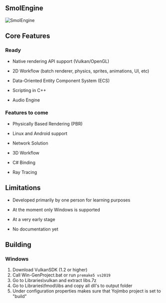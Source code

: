 ## SmolEngine

![SmolEngine](https://i.imgur.com/ziZbEl0.png)

## Core Features

### Ready

- Native rendering API support (Vulkan/OpenGL)

- 2D Workflow (batch renderer, physics, sprites, animations, UI, etc)

- Data-Oriented Entity Component System (ECS)

- Scripting in C++

- Audio Engine

### Features to come

- Physically Based Rendering (PBR)

- Linux and Android support

- Network Solution

- 3D Workflow

- C# Binding

- Ray Tracing

## Limitations

- Developed primarily by one person for learning purposes

- At the moment only Windows is supported

- At a very early stage

- No documentation yet

## Building
### Windows
1. Download VulkanSDK (1.2 or higher)
2. Call Win-GenProject.bat or run ```premake5 vs2019```
3. Go to Libraries\vulkan and extract libs.7z
4. Go to Libraries\fmod\libs and copy all dll's to output folder
5. Under configuration properties makes sure that Yojimbo project is set to "build"
